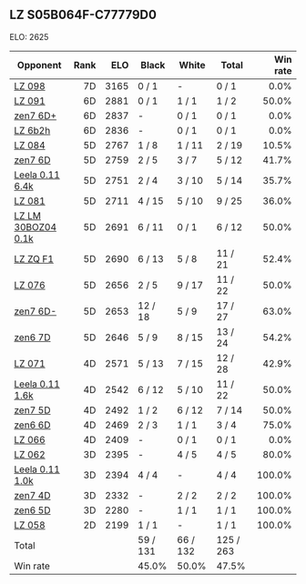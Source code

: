 ## LZ S05B064F-C77779D0 ##

ELO: 2625

Opponent | Rank | ELO | Black | White | Total | Win rate
---------|-----:|----:|-------|-------|-------|-------:
[LZ 098](LZ%20098.md) | 7D | 3165 | 0 / 1 | - | 0 / 1 | 0.0%
[LZ 091](LZ%20091.md) | 6D | 2881 | 0 / 1 | 1 / 1 | 1 / 2 | 50.0%
[zen7 6D+](zen7%206D+.md) | 6D | 2837 | - | 0 / 1 | 0 / 1 | 0.0%
[LZ 6b2h](LZ%206b2h.md) | 6D | 2836 | - | 0 / 1 | 0 / 1 | 0.0%
[LZ 084](LZ%20084.md) | 5D | 2767 | 1 / 8 | 1 / 11 | 2 / 19 | 10.5%
[zen7 6D](zen7%206D.md) | 5D | 2759 | 2 / 5 | 3 / 7 | 5 / 12 | 41.7%
[Leela 0.11 6.4k](Leela%200.11%206.4k.md) | 5D | 2751 | 2 / 4 | 3 / 10 | 5 / 14 | 35.7%
[LZ 081](LZ%20081.md) | 5D | 2711 | 4 / 15 | 5 / 10 | 9 / 25 | 36.0%
[LZ LM 30BOZ04 0.1k](LZ%20LM%2030BOZ04%200.1k.md) | 5D | 2691 | 6 / 11 | 0 / 1 | 6 / 12 | 50.0%
[LZ ZQ F1](LZ%20ZQ%20F1.md) | 5D | 2690 | 6 / 13 | 5 / 8 | 11 / 21 | 52.4%
[LZ 076](LZ%20076.md) | 5D | 2656 | 2 / 5 | 9 / 17 | 11 / 22 | 50.0%
[zen7 6D-](zen7%206D-.md) | 5D | 2653 | 12 / 18 | 5 / 9 | 17 / 27 | 63.0%
[zen6 7D](zen6%207D.md) | 5D | 2646 | 5 / 9 | 8 / 15 | 13 / 24 | 54.2%
[LZ 071](LZ%20071.md) | 4D | 2571 | 5 / 13 | 7 / 15 | 12 / 28 | 42.9%
[Leela 0.11 1.6k](Leela%200.11%201.6k.md) | 4D | 2542 | 6 / 12 | 5 / 10 | 11 / 22 | 50.0%
[zen7 5D](zen7%205D.md) | 4D | 2492 | 1 / 2 | 6 / 12 | 7 / 14 | 50.0%
[zen6 6D](zen6%206D.md) | 4D | 2469 | 2 / 3 | 1 / 1 | 3 / 4 | 75.0%
[LZ 066](LZ%20066.md) | 4D | 2409 | - | 0 / 1 | 0 / 1 | 0.0%
[LZ 062](LZ%20062.md) | 3D | 2395 | - | 4 / 5 | 4 / 5 | 80.0%
[Leela 0.11 1.0k](Leela%200.11%201.0k.md) | 3D | 2394 | 4 / 4 | - | 4 / 4 | 100.0%
[zen7 4D](zen7%204D.md) | 3D | 2332 | - | 2 / 2 | 2 / 2 | 100.0%
[zen6 5D](zen6%205D.md) | 3D | 2280 | - | 1 / 1 | 1 / 1 | 100.0%
[LZ 058](LZ%20058.md) | 2D | 2199 | 1 / 1 | - | 1 / 1 | 100.0%
Total | | | 59 / 131 | 66 / 132 | 125 / 263 | 
Win rate| | | 45.0% | 50.0% | 47.5% | 
